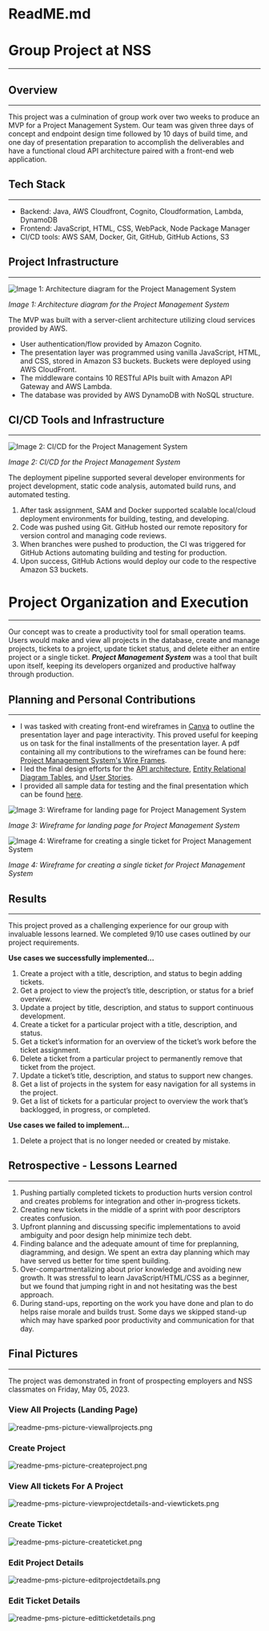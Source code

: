 # ReadME.md

# Group Project at NSS

---

## Overview

---

This project was a culmination of group work over two weeks to produce an MVP for a Project Management System. Our team was given three days of concept and endpoint design time followed by 10 days of build time, and one day of presentation preparation to accomplish the deliverables and have a functional cloud API architecture paired with a front-end web application.

## Tech Stack

---

- Backend: Java, AWS Cloudfront, Cognito, Cloudformation, Lambda, DynamoDB
- Frontend: JavaScript, HTML, CSS, WebPack, Node Package Manager
- CI/CD tools: AWS SAM, Docker, Git, GitHub, GitHub Actions, S3

## Project **Infrastructure**

---

![*Image 1: Architecture diagram for the Project Management System*](resources/readme-images/readme-pms-project-infrastructure.png)

*Image 1: Architecture diagram for the Project Management System*

The MVP was built with a server-client architecture utilizing cloud services provided by AWS. 

- User authentication/flow provided by Amazon Cognito.
- The presentation layer was programmed using vanilla JavaScript, HTML, and CSS, stored in Amazon S3 buckets. Buckets were deployed using AWS CloudFront.
- The middleware contains 10 RESTful APIs built with Amazon API Gateway and AWS Lambda.
- The database was provided by AWS DynamoDB with NoSQL structure.

## CI/CD Tools and Infrastructure

---

![*Image 2: CI/CD for the Project Management System*](resources/readme-images/readme-pms-cicd-infrastructure.png)

*Image 2: CI/CD for the Project Management System*

The deployment pipeline supported several developer environments for project development, static code analysis, automated build runs, and automated testing.

1. After task assignment, SAM and Docker supported scalable local/cloud deployment environments for building, testing, and developing.
2. Code was pushed using Git. GitHub hosted our remote repository for version control and managing code reviews. 
3. When branches were pushed to production, the CI was triggered for GitHub Actions automating building and testing for production.
4. Upon success, GitHub Actions would deploy our code to the respective Amazon S3 buckets.

# **Project Organization and Execution**

---

Our concept was to create a productivity tool for small operation teams. Users would make and view all projects in the database, create and manage projects, tickets to a project, update ticket status, and delete either an entire project or a single ticket. ***Project Management System*** was a tool that built upon itself, keeping its developers organized and productive halfway through production.

## Planning and Personal Contributions

---

- I was tasked with creating front-end wireframes in [Canva](https://www.canva.com/) to outline the presentation layer and page interactivity. This proved useful for keeping us on task for the final installments of the presentation layer. A pdf containing all my contributions to the wireframes can be found here: [Project Management System's Wire Frames](https://drive.google.com/file/d/1WnZCehG-WkQJKHQcwqnskBvUF65jA_UB/view?usp=sharing).
- I led the final design efforts for the [API architecture](https://github.com/GabeGoesCoding/project-management-system/blob/main/resources/design-document.md#6-api), [Entity Relational Diagram Tables](https://github.com/GabeGoesCoding/project-management-system/blob/main/resources/design-document.md#6-api), and [User Stories](https://github.com/GabeGoesCoding/project-management-system/blob/main/resources/design-document.md#6-api).
- I provided all sample data for testing and the final presentation which can be found [here](https://github.com/GabeGoesCoding/project-management-system/blob/main/data/ticketdata.json).

![*Image 3: Wireframe for landing page for Project Management System*](resources/readme-images/readme-pms-wireframe-landingpage.png)

*Image 3: Wireframe for landing page for Project Management System*

![*Image 4: Wireframe for creating a single ticket for Project Management System*](resources/readme-images/readme-pms-wireframe-createtickets.png)

*Image 4: Wireframe for creating a single ticket for Project Management System*

## Results

---

This project proved as a challenging experience for our group with invaluable lessons learned. We completed 9/10 use cases outlined by our project requirements.

**Use cases we successfully implemented…**

1. Create a project with a title, description, and status to begin adding tickets.
2. Get a project to view the project’s title, description, or status for a brief overview.
3. Update a project by title, description, and status to support continuous development.
4. Create a ticket for a particular project with a title, description, and status.
5. Get a ticket’s information for an overview of the ticket’s work before the ticket assignment.
6. Delete a ticket from a particular project to permanently remove that ticket from the project.
7. Update a ticket’s title, description, and status to support new changes.
8. Get a list of projects in the system for easy navigation for all systems in the project.
9. Get a list of tickets for a particular project to overview the work that’s backlogged, in progress, or completed.

**Use cases we failed to implement…**

1. Delete a project that is no longer needed or created by mistake.

## Retrospective - Lessons Learned

---

1. Pushing partially completed tickets to production hurts version control and creates problems for integration and other in-progress tickets.
2. Creating new tickets in the middle of a sprint with poor descriptors creates confusion.
3. Upfront planning and discussing specific implementations to avoid ambiguity and poor design help minimize tech debt.
4. Finding balance and the adequate amount of time for preplanning, diagramming, and design. We spent an extra day planning which may have served us better for time spent building.
5. Over-compartmentalizing about prior knowledge and avoiding new growth. It was stressful to learn JavaScript/HTML/CSS as a beginner, but we found that jumping right in and not hesitating was the best approach.
6. During stand-ups, reporting on the work you have done and plan to do helps raise morale and builds trust. Some days we skipped stand-up which may have sparked poor productivity and communication for that day.

## Final Pictures

---

The project was demonstrated in front of prospecting employers and NSS classmates on Friday, May 05, 2023.

### View All Projects (Landing Page)

![readme-pms-picture-viewallprojects.png](resources/readme-images/readme-pms-picture-viewallprojects.png)

### Create Project

![readme-pms-picture-createproject.png](resources/readme-images/readme-pms-picture-createproject.png)

### View All tickets For A Project

![readme-pms-picture-viewprojectdetails-and-viewtickets.png](resources/readme-images/readme-pms-picture-viewprojectdetails-and-viewtickets.png)

### Create Ticket

![readme-pms-picture-createticket.png](resources/readme-images/readme-pms-picture-createticket.png)

### Edit Project Details

![readme-pms-picture-editprojectdetails.png](resources/readme-images/readme-pms-picture-editprojectdetails.png)

### Edit Ticket Details

![readme-pms-picture-editticketdetails.png](resources/readme-images/readme-pms-picture-editticketdetails.png)
